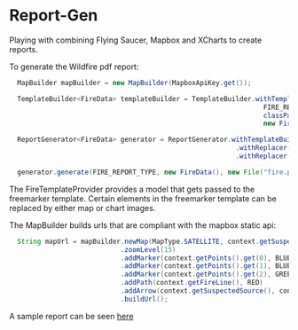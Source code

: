 
Report-Gen
==========

Playing with combining Flying Saucer, Mapbox and XCharts to create reports.

To generate the Wildfire pdf report:

```java
  MapBuilder mapBuilder = new MapBuilder(MapboxApiKey.get());

  TemplateBuilder<FireData> templateBuilder = TemplateBuilder.withTemplate(
                                                                FIRE_REPORT_TYPE, 
                                                                classPathTemplateProvider("/fire.html.ftl"),
                                                                new FireTemplateProvider(mapBuilder));

  ReportGenerator<FireData> generator = ReportGenerator.withTemplateBuilder(templateBuilder)
                                                         .withReplacer(new ReplaceWithMap<>())
                                                         .withReplacer(new ReplaceWithChart<>(new FireChartMaker()));

  generator.generate(FIRE_REPORT_TYPE, new FireData(), new File("fire.pdf"));
```

The FireTemplateProvider provides a model that gets passed to the freemarker template. 
Certain elements in the freemarker template can be replaced by either map or chart images.

The MapBuilder builds urls that are compliant with the mapbox static api:

```java
  String mapUrl = mapBuilder.newMap(MapType.SATELLITE, context.getSuspectedSource())
                            .zoomLevel(15)
                            .addMarker(context.getPoints().get(0), BLUE, "1")
                            .addMarker(context.getPoints().get(1), BLUE, "1")
                            .addMarker(context.getPoints().get(2), GREEN, "2")
                            .addPath(context.getFireLine(), RED)
                            .addArrow(context.getSuspectedSource(), context.getWindBearing(), WHITE, BLACK)
                            .buildUrl();
```

A sample report can be seen [here](https://github.com/plasma147/report-gen/raw/master/fire.pdf) 
